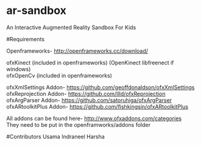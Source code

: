 # ar-sandbox
An Interactive Augmented Reality Sandbox For Kids


#Requirements

Openframeworks- http://openframeworks.cc/download/

ofxKinect (included in openframeworks) (OpenKinect libfreenect if windows)	
ofxOpenCv (included in openframeworks)

ofxXmlSettings Addon- https://github.com/geoffdonaldson/ofxXmlSettings	
ofxReprojection Addon- https://github.com/Illd/ofxReprojection	
ofxArgParser Addon- https://github.com/satoruhiga/ofxArgParser
ofxARtoolkitPlus Addon- https://github.com/fishkingsin/ofxARtoolkitPlus	

All addons can be found here- http://www.ofxaddons.com/categories	
They need to be put in the openframworks/addons folder

#Contributors 
Usama
Indraneel
Harsha
